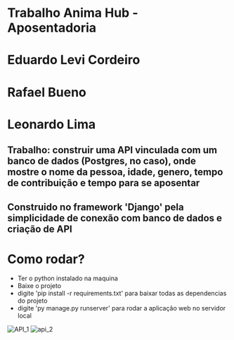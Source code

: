 # Trabalho Anima Hub - Aposentadoria


# Eduardo Levi Cordeiro
# Rafael Bueno
# Leonardo Lima




## Trabalho: construir uma API vinculada com um banco de dados (Postgres, no caso), onde mostre o nome da pessoa, idade, genero, tempo de contribuição e tempo para se aposentar


## Construido no framework 'Django' pela simplicidade de conexão com banco de dados e criação de API

# Como rodar? 
  - Ter o python instalado na maquina
  - Baixe o projeto
  - digite 'pip install -r requirements.txt' para baixar todas as dependencias do projeto
  - digite 'py manage.py runserver' para rodar a aplicação web no servidor local
  

![API_1](https://user-images.githubusercontent.com/93154356/205769834-649da35c-81fc-4109-8bf7-2194ce2f159a.png)
![api_2](https://user-images.githubusercontent.com/93154356/205769868-cb7d12aa-72b5-4a28-8a37-07e1da81e01b.png)
